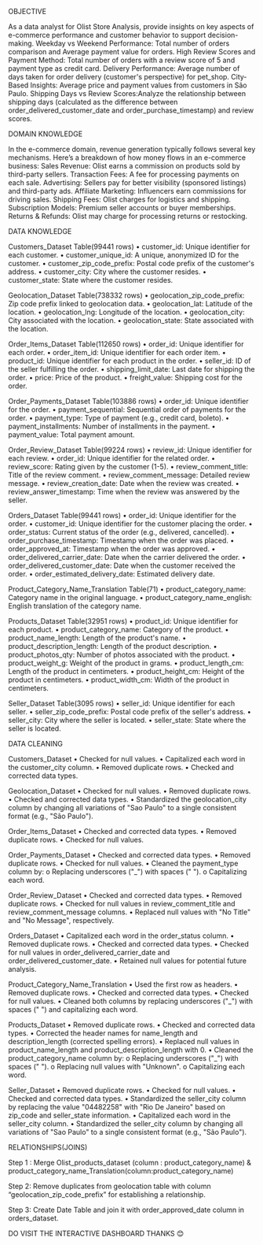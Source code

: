 OBJECTIVE

As a data analyst for Olist Store Analysis, provide insights on key aspects of e-commerce performance and customer behavior to support decision-making.
Weekday vs Weekend Performance: Total number of orders comparison and Average payment value for orders.
High Review Scores and Payment Method: Total number of orders with a review score of 5 and payment type as credit card.
Delivery Performance: Average number of days taken for order delivery (customer's perspective) for pet_shop.
City-Based Insights: Average price and payment values from customers in São Paulo.
Shipping Days vs Review Scores:Analyze the relationship between shipping days (calculated as the difference between order_delivered_customer_date and order_purchase_timestamp) and review scores.

DOMAIN KNOWLEDGE

In the e-commerce domain, revenue generation typically follows several key mechanisms. Here’s a breakdown of how money flows in an e-commerce business:
Sales Revenue: Olist earns a commission on products sold by third-party sellers.
Transaction Fees: A fee for processing payments on each sale.
Advertising: Sellers pay for better visibility (sponsored listings) and third-party ads.
Affiliate Marketing: Influencers earn commissions for driving sales.
Shipping Fees: Olist charges for logistics and shipping.
Subscription Models: Premium seller accounts or buyer memberships.
Returns & Refunds: Olist may charge for processing returns or restocking.

DATA KNOWLEDGE

Customers_Dataset Table(99441 rows)
•	customer_id: Unique identifier for each customer.
•	customer_unique_id: A unique, anonymized ID for the customer.
•	customer_zip_code_prefix: Postal code prefix of the customer's address.
•	customer_city: City where the customer resides.
•	customer_state: State where the customer resides.

Geolocation_Dataset Table(738332 rows)
•	geolocation_zip_code_prefix: Zip code prefix linked to geolocation data.
•	geolocation_lat: Latitude of the location.
•	geolocation_lng: Longitude of the location.
•	geolocation_city: City associated with the location.
•	geolocation_state: State associated with the location.

Order_Items_Dataset Table(112650 rows)
•	order_id: Unique identifier for each order.
•	order_item_id: Unique identifier for each order item.
•	product_id: Unique identifier for each product in the order.
•	seller_id: ID of the seller fulfilling the order.
•	shipping_limit_date: Last date for shipping the order.
•	price: Price of the product.
•	freight_value: Shipping cost for the order.

Order_Payments_Dataset Table(103886 rows)
•	order_id: Unique identifier for the order.
•	payment_sequential: Sequential order of payments for the order.
•	payment_type: Type of payment (e.g., credit card, boleto).
•	payment_installments: Number of installments in the payment.
•	payment_value: Total payment amount.

Order_Review_Dataset Table(99224 rows)
•	review_id: Unique identifier for each review.
•	order_id: Unique identifier for the related order.
•	review_score: Rating given by the customer (1-5).
•	review_comment_title: Title of the review comment.
•	review_comment_message: Detailed review message.
•	review_creation_date: Date when the review was created.
•	review_answer_timestamp: Time when the review was answered by the seller.

Orders_Dataset Table(99441 rows)
•	order_id: Unique identifier for the order.
•	customer_id: Unique identifier for the customer placing the order.
•	order_status: Current status of the order (e.g., delivered, cancelled).
•	order_purchase_timestamp: Timestamp when the order was placed.
•	order_approved_at: Timestamp when the order was approved.
•	order_delivered_carrier_date: Date when the carrier delivered the order.
•	order_delivered_customer_date: Date when the customer received the order.
•	order_estimated_delivery_date: Estimated delivery date.

Product_Category_Name_Translation Table(71)
•	product_category_name: Category name in the original language.
•	product_category_name_english: English translation of the category name.

Products_Dataset Table(32951 rows)
•	product_id: Unique identifier for each product.
•	product_category_name: Category of the product.
•	product_name_length: Length of the product's name.
•	product_description_length: Length of the product description.
•	product_photos_qty: Number of photos associated with the product.
•	product_weight_g: Weight of the product in grams.
•	product_length_cm: Length of the product in centimeters.
•	product_height_cm: Height of the product in centimeters.
•	product_width_cm: Width of the product in centimeters.

Seller_Dataset Table(3095 rows)
•	seller_id: Unique identifier for each seller.
•	seller_zip_code_prefix: Postal code prefix of the seller's address.
•	seller_city: City where the seller is located.
•	seller_state: State where the seller is located.

DATA CLEANING

Customers_Dataset
•	Checked for null values.
•	Capitalized each word in the customer_city column.
•	Removed duplicate rows.
•	Checked and corrected data types.

Geolocation_Dataset
•	Checked for null values.
•	Removed duplicate rows.
•	Checked and corrected data types.
•	Standardized the geolocation_city column by changing all variations of "Sao Paulo" to a single consistent format (e.g., "São Paulo").

Order_Items_Dataset
•	Checked and corrected data types.
•	Removed duplicate rows.
•	Checked for null values.

Order_Payments_Dataset
•	Checked and corrected data types.
•	Removed duplicate rows.
•	Checked for null values.
•	Cleaned the payment_type column by:
o	Replacing underscores ("_") with spaces (" ").
o	Capitalizing each word.

Order_Review_Dataset
•	Checked and corrected data types.
•	Removed duplicate rows.
•	Checked for null values in review_comment_title and review_comment_message columns.
•	Replaced null values with "No Title" and "No Message", respectively.

 Orders_Dataset
•	Capitalized each word in the order_status column.
•	Removed duplicate rows.
•	Checked and corrected data types.
•	Checked for null values in order_delivered_carrier_date and order_delivered_customer_date.
•	Retained null values for potential future analysis.

 Product_Category_Name_Translation
•	Used the first row as headers.
•	Removed duplicate rows.
•	Checked and corrected data types.
•	Checked for null values.
•	Cleaned both columns by replacing underscores ("_") with spaces (" ") and capitalizing each word.

Products_Dataset
•	Removed duplicate rows.
•	Checked and corrected data types.
•	Corrected the header names for name_length and description_length (corrected spelling errors).
•	Replaced null values in product_name_length and product_description_length with 0.
•	Cleaned the product_category_name column by:
o	Replacing underscores ("_") with spaces (" ").
o	Replacing null values with "Unknown".
o	Capitalizing each word.

Seller_Dataset
•	Removed duplicate rows.
•	Checked for null values.
•	Checked and corrected data types.
•	Standardized the seller_city column by replacing the value "04482258" with "Rio De Janeiro" based on zip_code and seller_state information.
•	Capitalized each word in the seller_city column.
•	Standardized the seller_city column by changing all variations of "Sao Paulo" to a single consistent format (e.g., "São Paulo").


RELATIONSHIPS(JOINS)

Step 1 :
Merge Olist_products_dataset (column : product_category_name) & product_category_name_Translation(column:product_category_name)

Step 2:
Remove duplicates from geolocation table with column “geolocation_zip_code_prefix” for establishing a relationship.

Step 3: 
Create Date Table and join it with order_approved_date column in orders_dataset.
 
DO VISIT THE INTERACTIVE DASHBOARD
THANKS 😊


